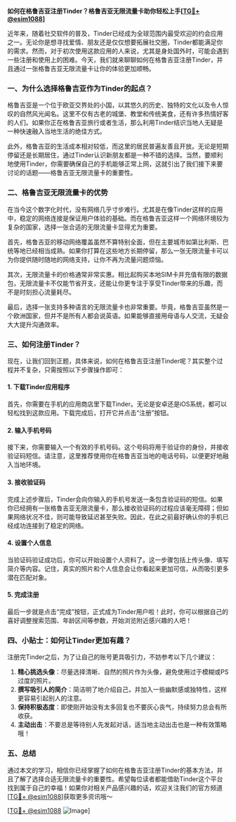 **如何在格鲁吉亚注册Tinder？格鲁吉亚无限流量卡助你轻松上手[[TG💪+ @esim1088](https://t.me/s/esim1088)]**

近年来，随着社交软件的普及，Tinder已经成为全球范围内最受欢迎的约会应用之一。无论你是想寻找爱情、朋友还是仅仅想要拓展社交圈，Tinder都能满足你的需求。然而，对于初次使用这款应用的人来说，尤其是身处国外时，可能会遇到一些注册和使用上的困难。今天，我们就来聊聊如何在格鲁吉亚注册Tinder，并且通过一张格鲁吉亚无限流量卡让你的体验更加顺畅。

### 一、为什么选择格鲁吉亚作为Tinder的起点？

格鲁吉亚是一个位于欧亚交界处的小国，以其悠久的历史、独特的文化以及令人惊叹的自然风光闻名。这里不仅有古老的城堡、教堂和传统美食，还有许多热情好客的人们。如果你正在格鲁吉亚旅行或者生活，那么利用Tinder结识当地人无疑是一种快速融入当地生活的绝佳方式。

此外，格鲁吉亚的生活成本相对较低，而这里的居民普遍友善且开放。无论是短期停留还是长期居住，通过Tinder认识新朋友都是一种不错的选择。当然，要顺利地使用Tinder，你需要确保自己的手机能够正常上网，这就引出了我们接下来要讨论的话题——格鲁吉亚无限流量卡的重要性。

### 二、格鲁吉亚无限流量卡的优势

在当今这个数字化时代，没有网络几乎寸步难行。尤其是在像Tinder这样的应用中，稳定的网络连接是保证用户体验的基础。而在格鲁吉亚这样一个网络环境较为复杂的国家，选择一张合适的无限流量卡显得尤为重要。

首先，格鲁吉亚的移动网络覆盖虽然不算特别全面，但在主要城市如第比利斯、巴统等地已经相当成熟。如果你打算在这些地方长期停留，那么一张无限流量卡可以为你提供随时随地的网络支持，让你不再为流量问题烦恼。

其次，无限流量卡的价格通常非常实惠。相比起购买本地SIM卡并充值有限的数据包，无限流量卡不仅能节省开支，还能让你更专注于享受Tinder带来的乐趣，而不是时刻担心流量耗尽。

最后，选择一张支持多种语言的无限流量卡也非常重要。毕竟，格鲁吉亚虽然是一个欧洲国家，但并不是所有人都会说英语。如果能够直接用母语与人交流，无疑会大大提升沟通效率。

### 三、如何注册Tinder？

现在，让我们回到正题，具体来说，如何在格鲁吉亚注册Tinder呢？其实整个过程并不复杂，只需按照以下步骤操作即可：

#### 1. 下载Tinder应用程序

首先，你需要在手机的应用商店里下载Tinder。无论是安卓还是iOS系统，都可以轻松找到这款应用。下载完成后，打开它并点击“注册”按钮。

#### 2. 输入手机号码

接下来，你需要输入一个有效的手机号码。这个号码将用于验证你的身份，并接收验证码短信。请注意，这里推荐使用你在格鲁吉亚当地的电话号码，以便更好地融入当地环境。

#### 3. 接收验证码

完成上述步骤后，Tinder会向你输入的手机号发送一条包含验证码的短信。如果你已经拥有一张格鲁吉亚无限流量卡，那么接收验证码的过程应该毫无障碍；但如果网络状况不佳，则可能导致延迟甚至失败。因此，在此之前最好确认你的手机已经成功连接到了稳定的网络。

#### 4. 设置个人信息

当验证码验证成功后，你可以开始设置个人资料了。这一步骤包括上传头像、填写简介等内容。记住，真实的照片和个人信息会让你看起来更加可信，从而吸引更多潜在匹配对象。

#### 5. 完成注册

最后一步就是点击“完成”按钮，正式成为Tinder用户啦！此时，你可以根据自己的喜好调整搜索范围、年龄区间等参数，开始浏览附近感兴趣的人吧！

### 四、小贴士：如何让Tinder更加有趣？

注册完Tinder之后，为了让自己的账号更具吸引力，不妨参考以下几个建议：

1. **精心挑选头像**：尽量选择清晰、自然的照片作为头像，避免使用过于模糊或PS过度的照片。
2. **撰写吸引人的简介**：简洁明了地介绍自己，并加入一些幽默感或独特性，这样更容易引起别人的注意。
3. **保持积极态度**：即使刚开始没有太多回复也不要灰心丧气，持续努力总会有所收获。
4. **主动出击**：不要总是等待别人先发起对话，适当地主动出击也是一种有效策略哦！

### 五、总结

通过本文的学习，相信你已经掌握了如何在格鲁吉亚注册Tinder的基本方法，并且了解了选择合适无限流量卡的重要性。希望每位读者都能借助Tinder这个平台找到属于自己的幸福！如果你对相关产品感兴趣的话，欢迎关注我们的官方频道[[TG💪+ @esim1088](https://t.me/s/esim1088)]获取更多资讯哦～

[[TG💪+ @esim1088](https://t.me/s/esim1088) ![Image](https://i.postimg.cc/4NQfJmqS/Snipaste-2025-05-13-00-14-12.png)]